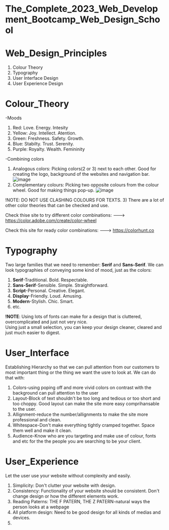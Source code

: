 # The_Complete_2023_Web_Development_Bootcamp_Web_Design_School
# Web_Design_Principles
1) Colour Theory<br>
2) Typography<br>
3) User Interface Design<br>
4) User Experience Design
# Colour_Theory
-<bold>Moods</bold> 
1) Red: Love. Energy. Intesity
2) Yellow: Joy. Intellect. Atention.
3) Green: Freshness. Safety. Growth.
4) Blue: Stabilty. Trust. Serenity.
5) Purple: Royalty. Wealth. Femininity <br>

-Combining colors
1) Analogous colors: Picking colors(2 or 3) next to each other. Good for creating the logo, background of the websites and navigation bar.
![image](https://github.com/Long1908/The_Complete_2023_Web_Development_Bootcamp_Web_Design_School/assets/56315912/1d5701d7-0af1-4ebf-b7de-a8d2f7dcd459)
2) Complementary colours: Picking two opposite colours from the colour wheel. Good for making things pop-up.
![image](https://github.com/Long1908/The_Complete_2023_Web_Development_Bootcamp_Web_Design_School/assets/56315912/4abf9da9-5eb7-43c7-be6c-409df9e329db)

!NOTE: DO NOT USE CLASHING COLOURS FOR TEXTS.
3) There are a lot of other color theories that can be checked and use.

Check thise site to try different color combinations:
---> https://color.adobe.com/create/color-wheel 

Check this site for ready color combinations:
---> https://colorhunt.co

# Typography
Two large families that we need to remember: <b>Serif</b> and <b>Sans-Serif</b>.
We can look typographies of conveying some kind of mood, just as the colors:
1) <b>Serif</b>-Traditional. Bold. Respectable.
2) <b>Sans-Serif</b>-Sensible. Simple. Straightforward.
3) <b>Script</b>-Personal. Creative. Elegant.
4) <b>Display</b>-Friendly. Loud. Amusing.
5) <b>Modern</b>-Stylish. Chic. Smart.
6) etc.

<b>!NOTE</b>: Using lots of fonts can make for a design that is cluttered, overcomplicated and just not very nice. <br>
              Using just a small selection, you can keep your design cleaner, cleared and just much easier to digest.

# User_Interface
Establishing Hierarchy so that we can pull attention from our customers to most important thing or the thing we want 
the usre to look at. We can do that with:
1) Colors-using poping off and more vivid colors on contrast with the background can pull attention to the user
2) Layout-Block of text shouldn't be too long and tedious or too short and too choppy. Good layout can make the site more easy comprihansable to the user.
3) Allignment-reduce the number/allignments to make the site more professional and clean.
4) Whitespace-Don't make everything tightly cramped together. Space them well and make it clean.
5) Audience-Know who are you targeting and make use of colour, fonts and etc for the the people you are searching to be your client.

# User_Experience
Let the user use your website without complexity and easily.
1) Simplicity: Don't clutter your website with design.
2) Consistency: Functionality of your website should be consistent. Don't change design or how the different elements work.
3) Reading Paterns: THE F PATERN, THE Z PATERN-natural ways the person looks at a webpage
4) All platform design: Need to be good design for all kinds of medias and devices.
5) 
